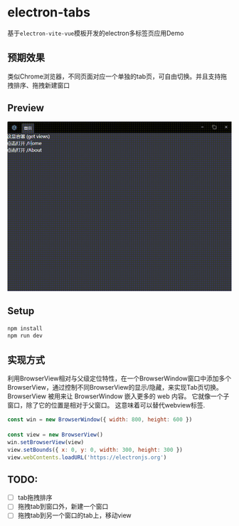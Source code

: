 # electron-tabs

基于`electron-vite-vue`模板开发的electron多标签页应用Demo

## 预期效果
类似Chrome浏览器，不同页面对应一个单独的tab页，可自由切换。并且支持拖拽排序、拖拽新建窗口

## Preview
![Gif预览](docs/preview.gif)

## Setup
```bash
npm install
npm run dev
```

## 实现方式
利用BrowserView相对与父级定位特性，在一个BrowserWindow窗口中添加多个BrowserView，通过控制不同BrowserView的显示/隐藏，来实现Tab页切换。
BrowserView 被用来让 BrowserWindow 嵌入更多的 web 内容。 它就像一个子窗口，除了它的位置是相对于父窗口。 这意味着可以替代webview标签.
```js
const win = new BrowserWindow({ width: 800, height: 600 })

const view = new BrowserView()
win.setBrowserView(view)
view.setBounds({ x: 0, y: 0, width: 300, height: 300 })
view.webContents.loadURL('https://electronjs.org')
```

## TODO:
- [ ] tab拖拽排序
- [ ] 拖拽tab到窗口外，新建一个窗口
- [ ] 拖拽tab到另一个窗口的tab上，移动view
